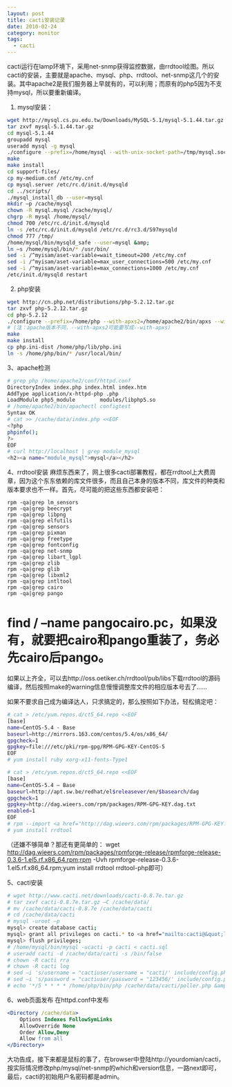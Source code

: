 ```yaml
---
layout: post
title: cacti安装记录
date: 2010-02-24
category: monitor
tags:
  - cacti
---
```


cacti运行在lamp环境下，采用net-snmp获得监控数据，由rrdtool绘图。所以cacti的安装，主要就是apache、mysql、php、rrdtool、net-snmp这几个的安装。其中apache2是我们服务器上早就有的，可以利用；而原有的php5因为不支持mysql，所以要重新编译。

1. mysql安装：

```bash
wget http://mysql.cs.pu.edu.tw/Downloads/MySQL-5.1/mysql-5.1.44.tar.gz
tar zxvf mysql-5.1.44.tar.gz
cd mysql-5.1.44
groupadd mysql
useradd mysql -g mysql
./configure --prefix=/home/mysql --with-unix-socket-path=/tmp/mysql.sock --localstatedir=/cache/mysql --enable-assembler --with-mysqld-ldflags=-all-static --with-client-ldflags=-all-static --with-extra-charsets=gbk,gb2312,utf8 --enable-thread-safe-client --with-big-tables --enable-local-infile --with-ssl --with-mysqld-user=mysql
make
make install
cd support-files/
cp my-medium.cnf /etc/my.cnf
cp mysql.server /etc/rc.d/init.d/mysqld
cd ../scripts/
./mysql_install_db --user=mysql
mkdir –p /cache/mysql
chown -R mysql.mysql /cache/mysql/
chgrp -R mysql /home/mysql/
chmod 700 /etc/rc.d/init.d/mysqld
ln -s /etc/rc.d/init.d/mysqld /etc/rc.d/rc3.d/S97mysqld
chmod 777 /tmp/
/home/mysql/bin/mysqld_safe --user=mysql &amp;
ln –s /home/mysql/bin/* /usr/bin/
sed -i /^myisam/aset-variable=wait_timeout=200 /etc/my.cnf
sed -i /^myisam/aset-variable=max_user_connections=500 /etc/my.cnf
sed -i /^myisam/aset-variable=max_connections=1000 /etc/my.cnf
/etc/init.d/mysqld restart
```

2. php安装

```bash
wget http://cn.php.net/distributions/php-5.2.12.tar.gz
tar zxvf php-5.2.12.tar.gz
cd php-5.2.12
./configure --prefix=/home/php --with-apxs2=/home/apache2/bin/apxs --with-mysql=/home/mysql --enable-sockets --with-zlib-dir=/usr/include --with-gd --with-snmp --enable-ucd-snmp-hack --with-ttf --enable-mbstring --enable-xml --with-mysql-sock=/tmp/mysql.sock
# (注：apache版本不同，--with-apxs2可能要写成--with-apxs)
make
make install
cp php.ini-dist /home/php/lib/php.ini
ln -s /home/php/bin/* /usr/local/bin/
```

3、apache检测

```bash
# grep php /home/apache2/conf/httpd.conf
DirectoryIndex index.php index.html index.htm
AddType application/x-httpd-php .php
LoadModule php5_module        modules/libphp5.so
# /home/apache2/bin/apachectl configtest
Syntax OK
# cat >> /cache/data/index.php <<EOF
<?php
phpinfo();
?>
EOF
# curl http://localhost | grep module_mysql
<h2><a name="module_mysql">mysql</a></h2>
```

4、rrdtool安装
麻烦东西来了，网上很多cacti部署教程，都在rrdtool上大费周章，因为这个东东依赖的库文件很多，而且自己本身的版本不同，库文件的种类和版本要求也不一样。首先，尽可能的把这些东西都安装吧：

    rpm -qa|grep lm_sensors
    rpm -qa|grep beecrypt
    rpm -qa|grep libpng
    rpm -qa|grep elfutils
    rpm -qa|grep sensors
    rpm -qa|grep pixman
    rpm -qa|grep freetype
    rpm -qa|grep fontconfig
    rpm -qa|grep net-snmp
    rpm -qa|grep libart_lgpl
    rpm -qa|grep zlib
    rpm -qa|grep glib
    rpm -qa|grep libxml2
    rpm -qa|grep intltool
    rpm -qa|grep cairo
    rpm -qa|grep pango

# find / –name pangocairo.pc，如果没有，就要把cairo和pango重装了，务必先cairo后pango。
如果以上齐全，可以去http://oss.oetiker.ch/rrdtool/pub/libs下载rrdtool的源码编译，然后按照make的warning信息慢慢调整库文件的相应版本号去了……

如果不要求自己成为编译达人，只求搞定的，那么按照如下办法，轻松搞定吧：
```bash
# cat > /etc/yum.repos.d/ct5_64.repo <<EOF
[base]
name=CentOS-5.4 - Base
baseurl=http://mirrors.163.com/centos/5.4/os/x86_64/
gpgcheck=1
gpgkey=file:///etc/pki/rpm-gpg/RPM-GPG-KEY-CentOS-5
EOF
# yum install ruby xorg-x11-fonts-Type1

# cat > /etc/yum.repos.d/ct5_64.repo <<EOF
[base]
name=CentOS-5.4 – Base
baseurl=http://apt.sw.be/redhat/el$releasever/en/$basearch/dag
gpgcheck=1
gpgkey=http://dag.wieers.com/rpm/packages/RPM-GPG-KEY.dag.txt
enabled=1
EOF
# rpm --import <a href="http://dag.wieers.com/rpm/packages/RPM-GPG-KEY.dag.txt">http://dag.wieers.com/rpm/packages/RPM-GPG-KEY.dag.txt</a>
# yum install rrdtool
```
（还嫌不够简单？那还有更简单的：
wget http://dag.wieers.com/rpm/packages/rpmforge-release/rpmforge-release-0.3.6-1.el5.rf.x86_64.rpm;rpm -Uvh rpmforge-release-0.3.6-1.el5.rf.x86_64.rpm;yum install rrdtool rrdtool-php即可）

5、cacti安装
```bash
# wget http://www.cacti.net/downloads/cacti-0.8.7e.tar.gz
# tar zxvf cacti-0.8.7e.tar.gz –C /cache/data/
# mv /cache/data/cacti-0.8.7e /cache/data/cacti
# cd /cache/data/cacti
# mysql -uroot –p
mysql> create database cacti;
mysql> grant all privileges on cacti.* to <a href="mailto:cacti@&quot;localhost">cacti@"localhost</a>" identified by '123456';
mysql> flush privileges;
# /home/mysql/bin/mysql -ucacti -p cacti < cacti.sql
# useradd cacti -d /cache/data/cacti -s /bin/false
# chown -R cacti rra
# chown -R cacti log
# sed –i 's/username = "cactiuser/username = "cacti/' include/config.php
# sed –i 's/password = "cactiuser/password = "123456/' include/config.php
# echo '*/5 * * * * /home/php/bin/php /cache/data/cacti/poller.php &amp;> /dev/null' >>/var/spool/cron/root
```

6、web页面发布
在httpd.conf中发布
```apache
<Directory /cache/data>
    Options Indexes FollowSymLinks
    AllowOverride None
    Order Allow,Deny
    Allow from all
</Directory>
```

大功告成，接下来都是鼠标的事了，在browser中登陆http://yourdomian/cacti，按实际情况修改php/mysql/net-snmp的which和version信息，一路next即可，最后，cacti的初始用户名密码都是admin。

